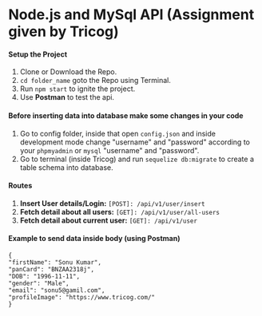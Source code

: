 # Node.js and MySql API (Assignment given by Tricog)

#### Setup the Project
1. Clone or Download the Repo.
2. `cd folder_name` goto the Repo using Terminal.
3. Run `npm start` to ignite the project.
5. Use **Postman** to test the api.

#### Before inserting data into database make some changes in your code
1. Go to config folder, inside that open `config.json` and inside development mode change "username" and "password"  according to your `phpmyadmin` or `mysql` "username" and "password".
2. Go to terminal (inside Tricog) and run `sequelize db:migrate`  to create a table schema into database.

#### Routes
1. **Insert User details/Login:** `[POST]: /api/v1/user/insert`
2. **Fetch detail about all users:** `[GET]: /api/v1/user/all-users`
3. **Fetch detail about current user:** `[GET]: /api/v1/user`

#### Example to send data inside body (using Postman)
`{`<br>
    `"firstName": "Sonu Kumar",`<br>
    `"panCard": "BNZAA2318j",`<br>
    `"DOB": "1996-11-11",`<br>
    `"gender": "Male",`<br>
    `"email": "sonu5@gamil.com",`<br>
    `"profileImage": "https://www.tricog.com/"`<br>
`}`

